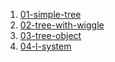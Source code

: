 1. [01-simple-tree](01-simple-tree)
2. [02-tree-with-wiggle](02-tree-with-wiggle)
3. [03-tree-object](03-tree-object)
4. [04-l-system](04-l-system)
